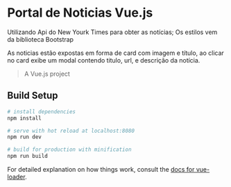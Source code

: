 # Portal de Noticias Vue.js

Utilizando Api do New Yourk Times para obter as notícias;
Os estilos vem da biblioteca Bootstrap

As noticias estão expostas em forma de card com imagem e título, ao clicar no card exibe um modal contendo titulo, url, e descrição da notícia.

> A Vue.js project

## Build Setup

``` bash
# install dependencies
npm install

# serve with hot reload at localhost:8080
npm run dev

# build for production with minification
npm run build
```

For detailed explanation on how things work, consult the [docs for vue-loader](http://vuejs.github.io/vue-loader).
